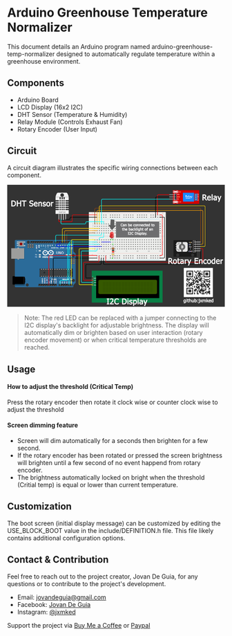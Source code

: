 # Arduino Greenhouse Temperature Normalizer
This document details an Arduino program named arduino-greenhouse-temp-normalizer designed to automatically regulate temperature within a greenhouse environment.

## Components
- Arduino Board
- LCD Display (16x2 I2C)
- DHT Sensor (Temperature & Humidity)
- Relay Module (Controls Exhaust Fan)
- Rotary Encoder (User Input)

## Circuit

A circuit diagram illustrates the specific wiring connections between each component.

![diagram](./schema/Diagram.png)

> Note: The red LED can be replaced with a jumper connecting to the I2C display's backlight for adjustable brightness. The display will automatically dim or brighten based on user interaction (rotary encoder movement) or when critical temperature thresholds are reached.

## Usage

#### How to adjust the threshold (Critical Temp)

Press the rotary encoder then rotate it clock wise or counter clock wise to adjust the threshold

#### Screen dimming feature

- Screen will dim automatically for a seconds then brighten for a few second.
- If the rotary encoder has been rotated or pressed the screen brightness will
brighten until a few second of no event happend from rotary encoder.
- The brightness automatically locked on bright when the threshold (Critial temp) 
is equal or lower than current temperature.

## Customization

The boot screen (initial display message) can be customized by editing the USE_BLOCK_BOOT value in the include/DEFINITION.h file. This file likely contains additional configuration options.

## Contact & Contribution

Feel free to reach out to the project creator, Jovan De Guia, for any questions or to contribute to the project's development.

- Email: jovandeguia@gmail.com
- Facebook: [Jovan De Guia](https://facebook.com/deguia25)
- Instagram: [@jxmked](https://instagram.com/jxmked)

Support the project via [Buy Me a Coffee](https://buymeacoffee.com/jxmked) or [Paypal](https://www.paypal.me/jxmked)

